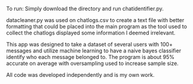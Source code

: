 To run:  Simply download the directory and run chatidentifier.py.   
  
datacleaner.py was used on chatlogs.csv to create a text file with better formatting that could be placed into the main program as the tool used to collect the chatlogs displayed some information I deemed irrelevant. 
  
This app was designed to take a dataset of several users with 100+ messages and utilize machine learning to have a naive bayes classifier identify who each message belonged to. The program is about 95% accurate on average with oversampling used to increase sample size.  

All code was developed independently and is my own work.
